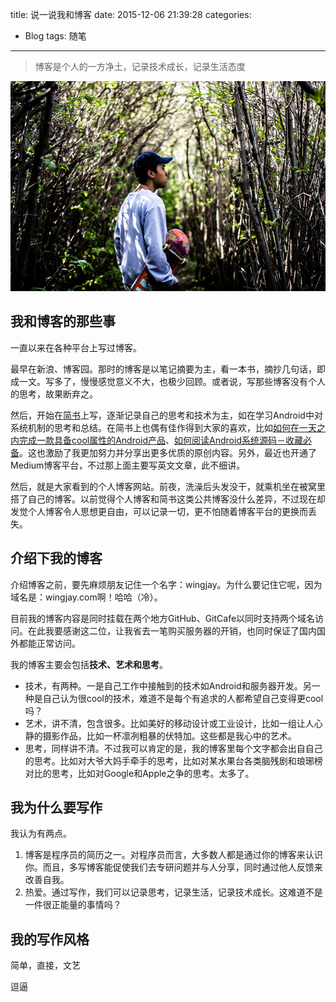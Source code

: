 title: 说一说我和博客
date: 2015-12-06 21:39:28
categories:
  - Blog
tags: 随笔
---
> 博客是个人的一方净土，记录技术成长，记录生活态度

<!-- more -->

![说一说我和博客](/img/me-and-blog.jpg)

## 我和博客的那些事
一直以来在各种平台上写过博客。

最早在新浪、博客园。那时的博客是以笔记摘要为主，看一本书，摘抄几句话，即成一文。写多了，慢慢感觉意义不大，也极少回顾。或者说，写那些博客没有个人的思考，故果断弃之。

然后，开始在[简书](http://www.jianshu.com/users/da333fd63fe5/latest_articles)上写，逐渐记录自己的思考和技术为主，如在学习Android中对系统机制的思考和总结。在简书上也偶有佳作得到大家的喜欢，比如[如何在一天之内完成一款具备cool属性的Android产品](http://www.jianshu.com/p/cf496fc408b2)、[如何阅读Android系统源码－收藏必备](http://www.jianshu.com/p/b3580904d298)。这也激励了我更加努力并分享出更多优质的原创内容。另外，最近也开通了Medium博客平台，不过那上面主要写英文文章，此不细讲。

然后，就是大家看到的个人博客网站。前夜，洗澡后头发没干，就乘机坐在被窝里搭了自己的博客。以前觉得个人博客和简书这类公共博客没什么差异，不过现在却发觉个人博客令人思想更自由，可以记录一切，更不怕随着博客平台的更换而丢失。


## 介绍下我的博客
介绍博客之前，要先麻烦朋友记住一个名字：wingjay。为什么要记住它呢，因为域名是：wingjay.com啊！哈哈（冷）。

目前我的博客内容是同时挂载在两个地方GitHub、GitCafe以同时支持两个域名访问。在此我要感谢这二位，让我省去一笔购买服务器的开销，也同时保证了国内国外都能正常访问。

我的博客主要会包括**技术、艺术和思考**。

 - 技术，有两种。一是自己工作中接触到的技术如Android和服务器开发。另一种是自己认为很cool的技术，难道不是每个有追求的人都希望自己变得更cool吗？
 - 艺术，讲不清，包含很多。比如美好的移动设计或工业设计，比如一组让人心静的摄影作品，比如一杯凛冽粗暴的伏特加。这些都是我心中的艺术。
 - 思考，同样讲不清。不过我可以肯定的是，我的博客里每个文字都会出自自己的思考。比如对大爷大妈手牵手的思考，比如对某水果台各类脑残剧和琅琊榜对比的思考，比如对Google和Apple之争的思考。太多了。

## 我为什么要写作
我认为有两点。

1. 博客是程序员的简历之一。对程序员而言，大多数人都是通过你的博客来认识你。而且，多写博客能促使我们去专研问题并与人分享，同时通过他人反馈来改善自我。
2. 热爱。通过写作，我们可以记录思考，记录生活，记录技术成长。这难道不是一件很正能量的事情吗？

## 我的写作风格
简单，直接，文艺




逗逼

